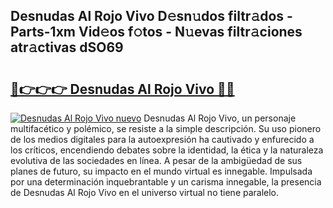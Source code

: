 ## Desnudas Al Rojo Vivo D𝚎sn𝚞dos filtr𝚊dos - Parts-1xm Vid𝚎os f𝚘tos - N𝚞evas filtr𝚊ciones atr𝚊ctivas dSO69

# <h2><a href="http://mb1r0x.tromn.icu/?c=Desnudas+Al+Rojo+Vivo">🔗👉👉👉 Desnudas Al Rojo Vivo 🔗🔗</a></h2>

[![Desnudas Al Rojo Vivo nuevo](https://i.imgur.com/pEAQMta.gif)](http://mb1r0x.tromn.icu/?c=Desnudas+Al+Rojo+Vivo)
Desnudas Al Rojo Vivo, un personaje multifacético y polémico, se resiste a la simple descripción. Su uso pionero de los medios digitales para la autoexpresión ha cautivado y enfurecido a los críticos, encendiendo debates sobre la identidad, la ética y la naturaleza evolutiva de las sociedades en línea. A pesar de la ambigüedad de sus planes de futuro, su impacto en el mundo virtual es innegable. Impulsada por una determinación inquebrantable y un carisma innegable, la presencia de Desnudas Al Rojo Vivo en el universo virtual no tiene paralelo.
